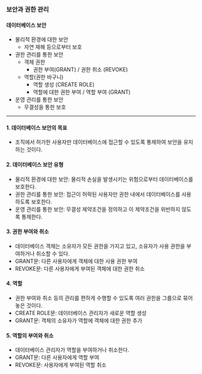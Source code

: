 ### 보안과 권한 관리

#### 데이터베이스 보안
- 물리적 환경에 대한 보안
  - 자연 재해 등으로부터 보호
- 권한 관리를 통한 보안
  - 객체 권한 
    - 권한 부여(GRANT) / 권한 취소 (REVOKE)
  - 역할(권한 바구니)
    - 역할 생성 (CREATE ROLE)
    - 역할에 대한 권한 부여 / 역할 부여 (GRANT)
- 운영 관리를 통한 보안
  - 무결성을 통한 보호
---
#### 1. 데이터베이스 보안의 목표
- 조직에서 허가한 사용자만 데이터베이스에 접근할 수 있도록 통제하여 보안을 유지하는 것이다.

#### 2. 데이터베이스 보안 유형
- 물리적 환경에 대한 보안: 물리적 손실을 발생시키는 위험으로부터 데이터베이스를 보호한다.
- 권한 관리를 통한 보안: 접근이 허락된 사용자만 권한 내에서 데이터베이스를 사용하도록 보호한다.
- 운영 관리를 통한 보안: 무결성 제약조건을 정의하고 이 제약조건을 위반하지 않도록 통제한다.

#### 3. 권한 부여와 취소
- 데이터베이스 객체는 소유자가 모든 권한을 가지고 있고, 소유자가 사용 권한을 부여하거나 취소할 수 있다.
- GRANT문: 다른 사용자에게 객체에 대한 사용 권한 부여
- REVOKE문: 다른 사용자에게 부여된 객체에 대한 권한 취소

#### 4. 역할
- 권한 부여와 취소 등의 관리를 편하게 수행할 수 있도록 여러 권한을 그룹으로 묶어놓은 것이다.
- CREATE ROLE문: 데이터베이스 관리자가 새로운 역할 생성
- GRANT문: 객체의 소유자가 역할에 객체에 대한 권한 추가

#### 5. 역할의 부여와 취소
- 데이터베이스 관리자가 역할을 부여하거나 취소한다.
- GRANT문: 다른 사용자에게 역할 부여
- REVOKE문: 사용자에게 부여된 역할 취소
